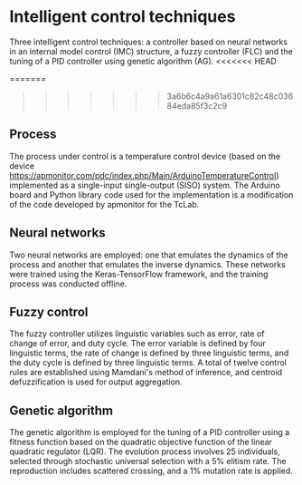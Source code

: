 # Intelligent control techniques

Three intelligent control techniques: a controller based on neural networks in an internal model control (IMC) structure, a fuzzy controller (FLC) and the tuning of a PID controller using genetic algorithm (AG).
<<<<<<< HEAD

=======
>>>>>>> 3a6b6c4a9a61a6301c82c48c03684eda85f3c2c9
## Process

The process under control is a temperature control device (based on the device https://apmonitor.com/pdc/index.php/Main/ArduinoTemperatureControl) implemented as a single-input single-output (SISO) system. The Arduino board and Python library code used for the implementation is a modification of the code developed by apmonitor for the TcLab.

## Neural networks

Two neural networks are employed: one that emulates the dynamics of the process and another that emulates the inverse dynamics. These networks were trained using the Keras-TensorFlow framework, and the training process was conducted offline.

## Fuzzy control

The fuzzy controller utilizes linguistic variables such as error, rate of change of error, and duty cycle. The error variable is defined by four linguistic terms, the rate of change is defined by three linguistic terms, and the duty cycle is defined by three linguistic terms. A total of twelve control rules are established using Mamdani's method of inference, and centroid defuzzification is used for output aggregation.

## Genetic algorithm

The genetic algorithm is employed for the tuning of a PID controller using a fitness function based on the quadratic objective function of the linear quadratic regulator (LQR). The evolution process involves 25 individuals, selected through stochastic universal selection with a 5% elitism rate. The reproduction includes scattered crossing, and a 1% mutation rate is applied.
